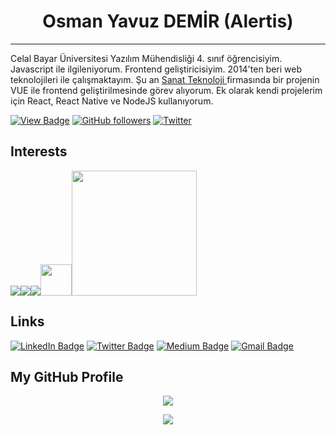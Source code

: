 # <center> Osman Yavuz DEMİR (Alertis) </center> 
<hr>

<p>
    Celal Bayar Üniversitesi Yazılım Mühendisliği 4. sınıf öğrencisiyim. Javascript ile ilgileniyorum. Frontend geliştiricisiyim. 2014'ten beri web teknolojileri ile çalışmaktayım. Şu an <a href="https://sanatteknoloji.com.tr/"> Sanat Teknoloji </a> firmasında bir projenin VUE ile frontend geliştirilmesinde görev alıyorum. Ek olarak kendi projelerim için React, React Native ve NodeJS kullanıyorum. 
</p>


[![View Badge](https://komarev.com/ghpvc/?username=Alertis&color=green)]() 
[![GitHub followers](https://img.shields.io/github/followers/Alertis.svg?style=social&label=Follow)](https://github.com/Alertis?tab=followers)
[![Twitter](https://img.shields.io/twitter/follow/Alertisx?label=Twitter&style=social)](https://twitter.com/Alertisx)

## Interests

<img src="https://www.vectorlogo.zone/logos/javascript/javascript-horizontal.svg" /><img src="https://www.vectorlogo.zone/logos/nodejs/nodejs-ar21.svg"><img src="https://www.vectorlogo.zone/logos/reactjs/reactjs-ar21.svg"><img src="https://upload.wikimedia.org/wikipedia/commons/9/95/Vue.js_Logo_2.svg" width="50"><img src="https://braze-marketing-assets.s3.amazonaws.com/images/partner_logos/react-native.png" width="200">

## Links
[![LinkedIn Badge](https://img.shields.io/badge/OsmanYavuzDemir-blue?style=for-the-badge&logo=linkedin)](https://www.linkedin.com/in/osmanyavuzdemir/)
[![Twitter Badge](https://img.shields.io/badge/Alertisx-yellow?style=for-the-badge&logo=Twitter)](https://twitter.com/Alertisx)
[![Medium Badge](https://img.shields.io/badge/OsmanYavuzDemir-black?style=for-the-badge&logo=Medium)](https://medium.com/@osmanyavuzdemir96)
[![Gmail Badge](https://img.shields.io/badge/OsmanYavuzDemir96@gmail.com-red?style=for-the-badge&logo=Gmail&logoColor=white)](mailto:osmanyavuzdemir96@gmail.com)

## My GitHub Profile
<p align="center"> <img src="https://github-readme-stats.vercel.app/api?username=alertis&show_icons=true&theme=merko&count_private=true" /> </p>

<p align="center"> <img src="https://github-readme-stats.vercel.app/api/top-langs/?username=alertis&layout=compact" />
</p>
